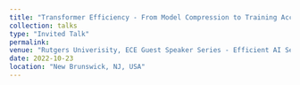 ```yaml
---
title: "Transformer Efficiency - From Model Compression to Training Acceleration"
collection: talks
type: "Invited Talk"
permalink: 
venue: "Rutgers Univerisity, ECE Guest Speaker Series - Efficient AI Seminar"
date: 2022-10-23
location: "New Brunswick, NJ, USA"
---
```


